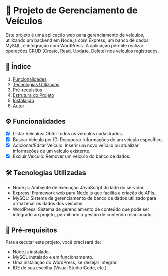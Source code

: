 # 🚗 Projeto de Gerenciamento de Veículos
Este projeto é uma aplicação web para gerenciamento de veículos, utilizando um backend em Node.js com Express, um banco de dados MySQL, e integração com WordPress. A aplicação permite realizar operações CRUD (Create, Read, Update, Delete) nos veículos registrados.

## 📑 Índice
1. [Funcionalidades](#)
2. [Tecnologias Utilizadas](#-tecnologias-utilizadas)
3. [Pré-requisitos](#-pré-requisitos)
4. [Estrutura do Projeto](#-estrutura-de-projeto)
5. [Instalação](#-instalação)
6. [Autor](#-autor)

## ⚙️ Funcionalidades

- [X] Listar Veículos: Obter todos os veículos cadastrados.
- [X] Buscar Veículo por ID: Recuperar informações de um veículo específico.
- [X] Adicionar/Editar Veículo: Inserir um novo veículo ou atualizar informações de um veículo existente.
- [X] Excluir Veículo: Remover um veículo do banco de dados.
      
## 🛠 Tecnologias Utilizadas

- Node.js: Ambiente de execução JavaScript do lado do servidor.
- Express: Framework web para Node.js que facilita a criação de APIs.
- MySQL: Sistema de gerenciamento de banco de dados utilizado para armazenar os dados dos veículos.
- WordPress: Sistema de gerenciamento de conteúdo que pode ser integrado ao projeto, permitindo a gestão de conteúdo relacionado.

## 📝 Pré-requisitos

Para executar este projeto, você precisará de:

* Node.js instalado.
* MySQL instalado e em funcionamento.
* Uma instalação do WordPress, se desejar integrar.
* IDE de sua escolha (Visual Studio Code, etc.).
